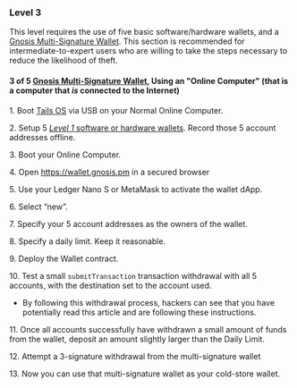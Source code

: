 ### Level 3

This level requires the use of five basic software/hardware wallets, and a [Gnosis Multi-Signature Wallet](https://tra38.gitbooks.io/pro-tips-for-ethereum-wallet-management/content/gnosis-multi-signature-wallet.html). This section is recommended for intermediate-to-expert users who are willing to take the steps necessary to reduce the likelihood of theft.

#### 3 of 5 [Gnosis Multi-Signature Wallet](https://tra38.gitbooks.io/pro-tips-for-ethereum-wallet-management/content/gnosis-multi-signature-wallet.html), Using an "Online Computer" (that is a computer that *is* connected to the Internet)

 1\. Boot [Tails OS](https://tra38.gitbooks.io/pro-tips-for-ethereum-wallet-management/content/tails-os.html) via USB on your Normal Online Computer.
 
 2\. Setup 5 [*Level 1* software or hardware wallets](https://tra38.gitbooks.io/pro-tips-for-ethereum-wallet-management/content/recommended-wallet-setups/level-1.html). Record those 5 account addresses offline.
 
 3\. Boot your Online Computer.
 
 4\. Open https://wallet.gnosis.pm in a secured browser
 
 5\. Use your Ledger Nano S or MetaMask to activate the wallet dApp.
 
 6\. Select “new”.
 
 7\. Specify your 5 account addresses as the owners of the wallet.
 
 8\. Specify a daily limit. Keep it reasonable.
 
 9\. Deploy the Wallet contract.
 
 10\. Test a small `submitTransaction` transaction withdrawal with all 5 accounts, with the destination set to the account used.
 - By following this withdrawal process, hackers can see that you have potentially read this article and are following these instructions.
<p></p>

 11\. Once all accounts successfully have withdrawn a small amount of funds from the wallet, deposit an amount slightly larger than the Daily Limit.
 
 12\. Attempt a 3-signature withdrawal from the multi-signature wallet
 
 13\. Now you can use that multi-signature wallet as your cold-store wallet.